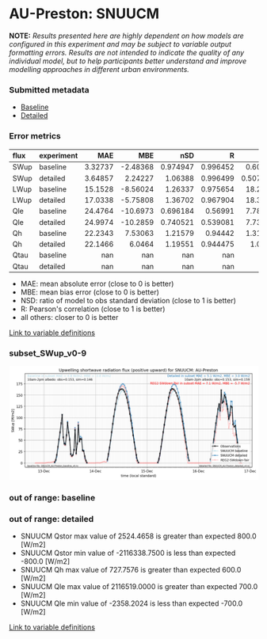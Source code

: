 # AU-Preston: SNUUCM

**NOTE:** *Results presented here are highly dependent on how models are configured in this experiment and may be subject to variable output formatting errors. Results are not intended to indicate the quality of any individual model, but to help participants better understand and improve modelling approaches in different urban environments.*

### Submitted metadata

- [Baseline](SNUUCM_AU-Preston_baseline_attrs.md)
- [Detailed](SNUUCM_AU-Preston_detailed_attrs.md)

### Error metrics

| flux   | experiment   |       MAE |       MBE |        nSD |          R |        5th |      95th |      RMSE |       cRMSE |      AMBE |       1-nSD |          1-R |   nSkewness |   nKurtosis |     Overlap |
|:-------|:-------------|----------:|----------:|-----------:|-----------:|-----------:|----------:|----------:|------------:|----------:|------------:|-------------:|------------:|------------:|------------:|
| SWup   | baseline     |   3.32737 |  -2.48368 |   0.974947 |   0.996452 |   0.60861  |   3.28783 |   4.74861 |   0.0868673 |   2.48368 |   0.0250531 |   0.00354801 |   0.0431448 |   0.0750377 |   0.0618501 |
| SWup   | detailed     |   3.64857 |   2.24227 |   1.06388  |   0.996499 |   0.507586 |   9.70564 |   5.48227 |   0.107374  |   2.24227 |   0.0638766 |   0.00350088 |   0.0458423 |   0.081369  |   0.0742636 |
| LWup   | baseline     |  15.1528  |  -8.56024 |   1.26337  |   0.975654 |  18.2472   |  20.9688  |  17.4483  |   0.36177   |   8.56024 |   0.263366  |   0.0243456  |   0.165642  |   0.305905  |   0.207556  |
| LWup   | detailed     |  17.0338  |  -5.75808 |   1.36702  |   0.967904 |  18.3924   |  35.3229  |  20.6415  |   0.471653  |   5.75808 |   0.367021  |   0.0320955  |   0.213899  |   0.395989  |   0.220958  |
| Qle    | baseline     |  24.4764  | -10.6973  |   0.696184 |   0.56991  |   7.78626  |  39.0264  |  41.9735  |   0.831353  |  10.6973  |   0.303817  |   0.43009    |   0.533337  |   0.71861   |   0.239608  |
| Qle    | detailed     |  24.9974  | -10.2859  |   0.740521 |   0.539081 |   7.73264  |  39.0778  |  43.5126  |   0.866008  |  10.2859  |   0.25948   |   0.460919   |   0.97794   |   3.04412   |   0.236993  |
| Qh     | baseline     |  22.2343  |   7.53063 |   1.21579  |   0.94442  |   1.31957  |  67.1629  |  39.8389  |   0.426277  |   7.53063 |   0.215788  |   0.0555804  |   0.121604  |   0.181598  |   0.100184  |
| Qh     | detailed     |  22.1466  |   6.0464  |   1.19551  |   0.944475 |   1.0461   |  60.2857  |  38.4272  |   0.413504  |   6.0464  |   0.195513  |   0.0555247  |   0.0893538 |   0.105028  |   0.119116  |
| Qtau   | baseline     | nan       | nan       | nan        | nan        | nan        | nan       | nan       | nan         | nan       | nan         | nan          | nan         | nan         | nan         |
| Qtau   | detailed     | nan       | nan       | nan        | nan        | nan        | nan       | nan       | nan         | nan       | nan         | nan          | nan         | nan         | nan         |

 - MAE: mean absolute error (close to 0 is better)
 - MBE: mean bias error (close to 0 is better)
 - NSD: ratio of model to obs standard deviation (close to 1 is better)
 - R: Pearson's correlation (close to 1 is better)
 - all others: closer to 0 is better

[Link to variable definitions](../modelattrs/variable_definitions.md)

### <a name="subset_swup_v0-9"></a>subset_SWup_v0-9
[![SNUUCM_AU-Preston_subset_SWup_v0-9.png](SNUUCM_AU-Preston_subset_SWup_v0-9.png)](SNUUCM_AU-Preston_subset_SWup_v0-9.png)

### out of range: baseline


### out of range: detailed

 - SNUUCM Qstor max value of 2524.4658 is greater than expected 800.0 [W/m2]
 - SNUUCM Qstor min value of -2116338.7500 is less than expected -800.0 [W/m2]
 - SNUUCM Qh max value of 727.7576 is greater than expected 600.0 [W/m2]
 - SNUUCM Qle max value of 2116519.0000 is greater than expected 700.0 [W/m2]
 - SNUUCM Qle min value of -2358.2024 is less than expected -700.0 [W/m2]


[Link to variable definitions](../modelattrs/variable_definitions.md)


